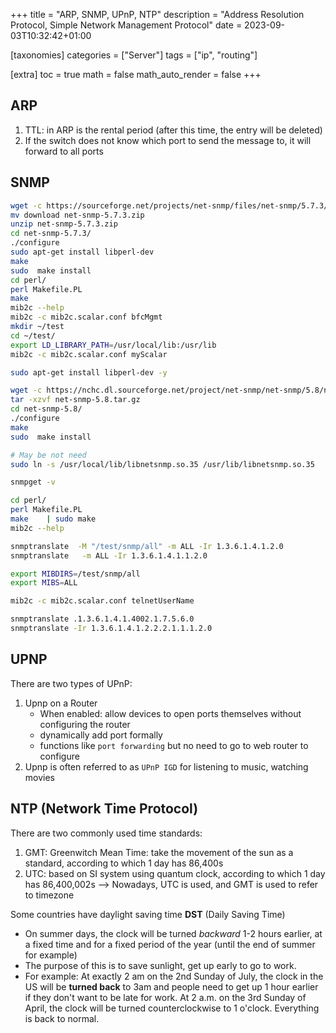 +++
title = "ARP, SNMP, UPnP, NTP"
description = "Address Resolution Protocol, Simple Network Management Protocol"
date = 2023-09-03T10:32:42+01:00

[taxonomies]
categories = ["Server"]
tags = ["ip", "routing"]

[extra]
toc = true
math = false
math_auto_render = false
+++

## ARP

1. TTL: in ARP is the rental period (after this time, the entry will be deleted)
2. If the switch does not know which port to send the message to, it will forward to all ports

## SNMP
```bash
wget -c https://sourceforge.net/projects/net-snmp/files/net-snmp/5.7.3/net-snmp-5.7.3.zip/download
mv download net-snmp-5.7.3.zip
unzip net-snmp-5.7.3.zip 
cd net-snmp-5.7.3/
./configure
sudo apt-get install libperl-dev
make
sudo  make install
cd perl/
perl Makefile.PL
make
mib2c --help
mib2c -c mib2c.scalar.conf bfcMgmt
mkdir ~/test
cd ~/test/
export LD_LIBRARY_PATH=/usr/local/lib:/usr/lib
mib2c -c mib2c.scalar.conf myScalar
```

```bash
sudo apt-get install libperl-dev -y

wget -c https://nchc.dl.sourceforge.net/project/net-snmp/net-snmp/5.8/net-snmp-5.8.tar.gz
tar -xzvf net-snmp-5.8.tar.gz 
cd net-snmp-5.8/
./configure
make
sudo  make install

# May be not need
sudo ln -s /usr/local/lib/libnetsnmp.so.35 /usr/lib/libnetsnmp.so.35

snmpget -v

cd perl/
perl Makefile.PL
make    | sudo make
mib2c --help
```
```bash
snmptranslate  -M "/test/snmp/all" -m ALL -Ir 1.3.6.1.4.1.2.0 
snmptranslate   -m ALL -Ir 1.3.6.1.4.1.1.2.0 

export MIBDIRS=/test/snmp/all
export MIBS=ALL

mib2c -c mib2c.scalar.conf telnetUserName

snmptranslate .1.3.6.1.4.1.4002.1.7.5.6.0
snmptranslate -Ir 1.3.6.1.4.1.2.2.2.1.1.1.2.0  
```

## UPNP

There are two types of UPnP:

1. Upnp on a Router
    - When enabled: allow devices to open ports themselves without configuring the router
    - dynamically add port formally
    - functions like `port forwarding` but no need to go to web router to configure
2. Upnp is often referred to as `UPnP IGD` for listening to music, watching movies


## NTP (Network Time Protocol)

There are two commonly used time standards:
1. GMT: Greenwitch Mean Time: take the movement of the sun as a standard, according to which 1 day has 86,400s
2. UTC: based on SI system using quantum clock, according to which 1 day has 86,400,002s
--> Nowadays, UTC is used, and GMT is used to refer to timezone

Some countries have daylight saving time **DST** (Daily Saving Time)
+ On summer days, the clock will be turned _backward_ 1-2 hours earlier, at a fixed time and for a fixed period of the year (until the end of summer for example)
+ The purpose of this is to save sunlight, get up early to go to work.
+ For example: At exactly 2 am on the 2nd Sunday of July, the clock in the US will be **turned back** to 3am and people need to get up 1 hour earlier if they don't want to be late for work. At 2 a.m. on the 3rd Sunday of April, the clock will be turned counterclockwise to 1 o'clock. Everything is back to normal.